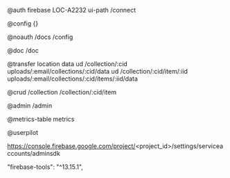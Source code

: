 @auth
firebase LOC-A2232
ui-path /connect

@config
{}

@noauth
/docs
/config

@doc
/doc

@transfer
location data
ud /collection/:cid uploads/:email/collections/:cid/data
ud /collection/:cid/item/:iid uploads/:email/collections/:cid/items/:iid/data

@crud
/collection
/collection/:cid/item

@admin
/admin


@metrics-table
metrics

@userpilot

https://console.firebase.google.com/project/<project_id>/settings/serviceaccounts/adminsdk

"firebase-tools": "^13.15.1",

